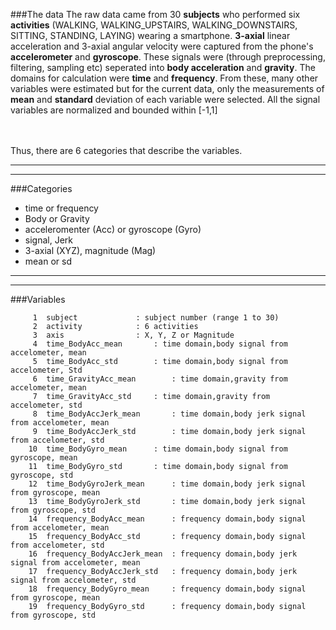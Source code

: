 ###The data
The raw data came from 30 **subjects** who performed six **activities**
(WALKING, WALKING_UPSTAIRS, WALKING_DOWNSTAIRS, SITTING, STANDING, LAYING) wearing a smartphone.
**3-axial** linear acceleration and 3-axial angular velocity were captured from the phone's **accelerometer** and **gyroscope**.
These signals were (through preprocessing, filtering, sampling etc) seperated into **body acceleration** and **gravity**.
The domains for calculation were **time** and **frequency**. From these, many other variables were estimated but for the current data, only the measurements of **mean** and **standard** deviation of each variable were selected. All the signal variables are normalized and bounded within [-1,1]

<br><br>
Thus, there are 6 categories that describe the variables.

--------------------------------------------
--------------------------------------------  
###Categories

* time or frequency
* Body or Gravity
* acceleromenter (Acc) or gyroscope (Gyro)
* signal, Jerk
* 3-axial (XYZ), magnitude (Mag)
* mean or sd
--------------------------------------------
--------------------------------------------  


###Variables
```
     1	subject				: subject number (range 1 to 30)
     2	activity			: 6 activities
     3	axis				: X, Y, Z or Magnitude
     4	time_BodyAcc_mean		: time domain,body signal from accelometer, mean
     5	time_BodyAcc_std		: time domain,body signal from accelometer, Std
     6	time_GravityAcc_mean		: time domain,gravity from accelometer, mean
     7	time_GravityAcc_std		: time domain,gravity from accelometer, std
     8	time_BodyAccJerk_mean		: time domain,body jerk signal from accelometer, mean
     9	time_BodyAccJerk_std		: time domain,body jerk signal from accelometer, std
    10	time_BodyGyro_mean		: time domain,body signal from gyroscope, mean
    11	time_BodyGyro_std		: time domain,body signal from gyroscope, std
    12	time_BodyGyroJerk_mean		: time domain,body jerk signal from gyroscope, mean
    13	time_BodyGyroJerk_std		: time domain,body jerk signal from gyroscope, std
    14	frequency_BodyAcc_mean		: frequency domain,body signal from accelometer, mean
    15	frequency_BodyAcc_std		: frequency domain,body signal from accelometer, std
    16	frequency_BodyAccJerk_mean	: frequency domain,body jerk signal from accelometer, mean
    17	frequency_BodyAccJerk_std	: frequency domain,body jerk signal from accelometer, std
    18	frequency_BodyGyro_mean		: frequency domain,body signal from gyroscope, mean
    19	frequency_BodyGyro_std		: frequency domain,body signal from gyroscope, std
```


